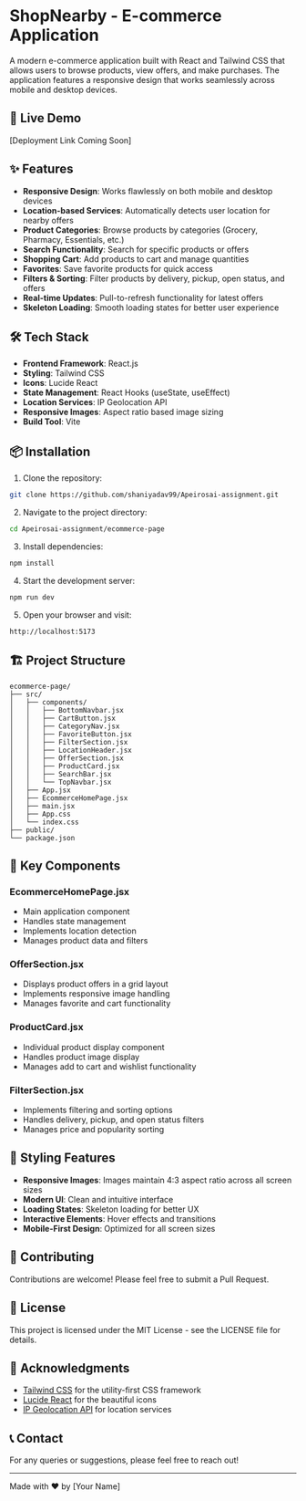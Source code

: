 # ShopNearby - E-commerce Application

A modern e-commerce application built with React and Tailwind CSS that allows users to browse products, view offers, and make purchases. The application features a responsive design that works seamlessly across mobile and desktop devices.

## 🚀 Live Demo

[Deployment Link Coming Soon]

## ✨ Features

- **Responsive Design**: Works flawlessly on both mobile and desktop devices
- **Location-based Services**: Automatically detects user location for nearby offers
- **Product Categories**: Browse products by categories (Grocery, Pharmacy, Essentials, etc.)
- **Search Functionality**: Search for specific products or offers
- **Shopping Cart**: Add products to cart and manage quantities
- **Favorites**: Save favorite products for quick access
- **Filters & Sorting**: Filter products by delivery, pickup, open status, and offers
- **Real-time Updates**: Pull-to-refresh functionality for latest offers
- **Skeleton Loading**: Smooth loading states for better user experience

## 🛠️ Tech Stack

- **Frontend Framework**: React.js
- **Styling**: Tailwind CSS
- **Icons**: Lucide React
- **State Management**: React Hooks (useState, useEffect)
- **Location Services**: IP Geolocation API
- **Responsive Images**: Aspect ratio based image sizing
- **Build Tool**: Vite

## 📦 Installation

1. Clone the repository:

```bash
git clone https://github.com/shaniyadav99/Apeirosai-assignment.git
```

2. Navigate to the project directory:

```bash
cd Apeirosai-assignment/ecommerce-page
```

3. Install dependencies:

```bash
npm install
```

4. Start the development server:

```bash
npm run dev
```

5. Open your browser and visit:

```
http://localhost:5173
```

## 🏗️ Project Structure

```
ecommerce-page/
├── src/
│   ├── components/
│   │   ├── BottomNavbar.jsx
│   │   ├── CartButton.jsx
│   │   ├── CategoryNav.jsx
│   │   ├── FavoriteButton.jsx
│   │   ├── FilterSection.jsx
│   │   ├── LocationHeader.jsx
│   │   ├── OfferSection.jsx
│   │   ├── ProductCard.jsx
│   │   ├── SearchBar.jsx
│   │   └── TopNavbar.jsx
│   ├── App.jsx
│   ├── EcommerceHomePage.jsx
│   ├── main.jsx
│   ├── App.css
│   └── index.css
├── public/
└── package.json
```

## 🔧 Key Components

### EcommerceHomePage.jsx

- Main application component
- Handles state management
- Implements location detection
- Manages product data and filters

### OfferSection.jsx

- Displays product offers in a grid layout
- Implements responsive image handling
- Manages favorite and cart functionality

### ProductCard.jsx

- Individual product display component
- Handles product image display
- Manages add to cart and wishlist functionality

### FilterSection.jsx

- Implements filtering and sorting options
- Handles delivery, pickup, and open status filters
- Manages price and popularity sorting

## 🎨 Styling Features

- **Responsive Images**: Images maintain 4:3 aspect ratio across all screen sizes
- **Modern UI**: Clean and intuitive interface
- **Loading States**: Skeleton loading for better UX
- **Interactive Elements**: Hover effects and transitions
- **Mobile-First Design**: Optimized for all screen sizes

## 🤝 Contributing

Contributions are welcome! Please feel free to submit a Pull Request.

## 📝 License

This project is licensed under the MIT License - see the LICENSE file for details.

## 🙏 Acknowledgments

- [Tailwind CSS](https://tailwindcss.com/) for the utility-first CSS framework
- [Lucide React](https://lucide.dev/) for the beautiful icons
- [IP Geolocation API](https://ipgeolocation.io/) for location services

## 📞 Contact

For any queries or suggestions, please feel free to reach out!

---

Made with ❤️ by [Your Name]
